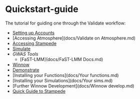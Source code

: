 # Quickstart-guide
The tutorial for guiding one through the Validate workflow:
* [Setting up Accounts](docs/Account-setup.md)
* [Accessing Atmosphere](docs/Validate on Atmosphere.md)
* [Accessing Stampede](docs/Stampede-guide.md)
* [Simulate](docs/Simulate.md)
* *GWAS Tools*
  * [FaST-LMM](docs/FaST-LMM Docs.md)
* [Winnow](docs/Winnow.md)
* [Demonstrate](docs/Demonstrate.md)
* [Installing your Functions](docs/Your functions.md)
* [Installing your Simulations](docs/Your sims.md)
* [Further Winnow Development](docs/Winnow develop.md)
* [Quick Guide to Stampede](docs/Stampede-guide.md)
